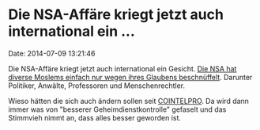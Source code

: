 Die NSA-Affäre kriegt jetzt auch international ein \...
=======================================================

Date: 2014-07-09 13:21:46

Die NSA-Affäre kriegt jetzt auch international ein Gesicht. [Die NSA hat
diverse Moslems einfach nur wegen ihres Glaubens
beschnüffelt](https://firstlook.org/theintercept/article/2014/07/09/under-surveillance/).
Darunter Politiker, Anwälte, Professoren und Menschenrechtler.

Wieso hätten die sich auch ändern sollen seit
[COINTELPRO](http://en.wikipedia.org/wiki/COINTELPRO). Da wird dann
immer was von \"besserer Geheimdienstkontrolle\" gefaselt und das
Stimmvieh nimmt an, dass alles besser geworden ist.
